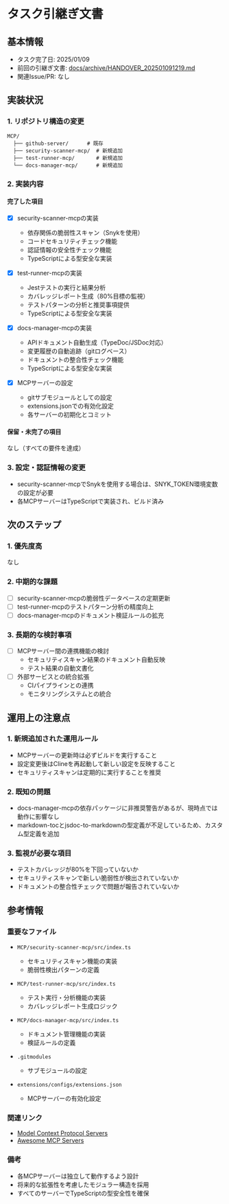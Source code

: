 # タスク引継ぎ文書

## 基本情報

- タスク完了日: 2025/01/09
- 前回の引継ぎ文書: [docs/archive/HANDOVER_202501091219.md](archive/HANDOVER_202501091219.md)
- 関連Issue/PR: なし

## 実装状況

### 1. リポジトリ構造の変更

```
MCP/
  ├── github-server/      # 既存
  ├── security-scanner-mcp/  # 新規追加
  ├── test-runner-mcp/       # 新規追加
  └── docs-manager-mcp/      # 新規追加
```

### 2. 実装内容

#### 完了した項目

- [x] security-scanner-mcpの実装
  - 依存関係の脆弱性スキャン（Snykを使用）
  - コードセキュリティチェック機能
  - 認証情報の安全性チェック機能
  - TypeScriptによる型安全な実装

- [x] test-runner-mcpの実装
  - Jestテストの実行と結果分析
  - カバレッジレポート生成（80%目標の監視）
  - テストパターンの分析と推奨事項提供
  - TypeScriptによる型安全な実装

- [x] docs-manager-mcpの実装
  - APIドキュメント自動生成（TypeDoc/JSDoc対応）
  - 変更履歴の自動追跡（gitログベース）
  - ドキュメントの整合性チェック機能
  - TypeScriptによる型安全な実装

- [x] MCPサーバーの設定
  - gitサブモジュールとしての設定
  - extensions.jsonでの有効化設定
  - 各サーバーの初期化とコミット

#### 保留・未完了の項目

なし（すべての要件を達成）

### 3. 設定・認証情報の変更

- security-scanner-mcpでSnykを使用する場合は、SNYK_TOKEN環境変数の設定が必要
- 各MCPサーバーはTypeScriptで実装され、ビルド済み

## 次のステップ

### 1. 優先度高

なし

### 2. 中期的な課題

- [ ] security-scanner-mcpの脆弱性データベースの定期更新
- [ ] test-runner-mcpのテストパターン分析の精度向上
- [ ] docs-manager-mcpのドキュメント検証ルールの拡充

### 3. 長期的な検討事項

- [ ] MCPサーバー間の連携機能の検討
  - セキュリティスキャン結果のドキュメント自動反映
  - テスト結果の自動文書化
- [ ] 外部サービスとの統合拡張
  - CIパイプラインとの連携
  - モニタリングシステムとの統合

## 運用上の注意点

### 1. 新規追加された運用ルール

- MCPサーバーの更新時は必ずビルドを実行すること
- 設定変更後はClineを再起動して新しい設定を反映すること
- セキュリティスキャンは定期的に実行することを推奨

### 2. 既知の問題

- docs-manager-mcpの依存パッケージに非推奨警告があるが、現時点では動作に影響なし
- markdown-tocとjsdoc-to-markdownの型定義が不足しているため、カスタム型定義を追加

### 3. 監視が必要な項目

- テストカバレッジが80%を下回っていないか
- セキュリティスキャンで新しい脆弱性が検出されていないか
- ドキュメントの整合性チェックで問題が報告されていないか

## 参考情報

### 重要なファイル

- `MCP/security-scanner-mcp/src/index.ts`
  - セキュリティスキャン機能の実装
  - 脆弱性検出パターンの定義

- `MCP/test-runner-mcp/src/index.ts`
  - テスト実行・分析機能の実装
  - カバレッジレポート生成ロジック

- `MCP/docs-manager-mcp/src/index.ts`
  - ドキュメント管理機能の実装
  - 検証ルールの定義

- `.gitmodules`
  - サブモジュールの設定

- `extensions/configs/extensions.json`
  - MCPサーバーの有効化設定

### 関連リンク

- [Model Context Protocol Servers](https://github.com/modelcontextprotocol/servers)
- [Awesome MCP Servers](https://github.com/punkpeye/awesome-mcp-servers)

### 備考

- 各MCPサーバーは独立して動作するよう設計
- 将来的な拡張性を考慮したモジュラー構造を採用
- すべてのサーバーでTypeScriptの型安全性を確保
